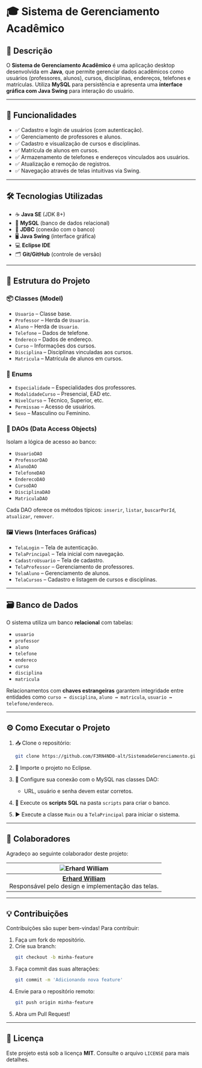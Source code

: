 # 🎓 Sistema de Gerenciamento Acadêmico

## 📘 Descrição

O **Sistema de Gerenciamento Acadêmico** é uma aplicação desktop desenvolvida em **Java**, que permite gerenciar dados acadêmicos como usuários (professores, alunos), cursos, disciplinas, endereços, telefones e matrículas. Utiliza **MySQL** para persistência e apresenta uma **interface gráfica com Java Swing** para interação do usuário.

---

## 🚀 Funcionalidades

- ✅ Cadastro e login de usuários (com autenticação).
- ✅ Gerenciamento de professores e alunos.
- ✅ Cadastro e visualização de cursos e disciplinas.
- ✅ Matrícula de alunos em cursos.
- ✅ Armazenamento de telefones e endereços vinculados aos usuários.
- ✅ Atualização e remoção de registros.
- ✅ Navegação através de telas intuitivas via Swing.

---

## 🛠️ Tecnologias Utilizadas

- ☕ **Java SE** (JDK 8+)
- 🐬 **MySQL** (banco de dados relacional)
- 🔌 **JDBC** (conexão com o banco)
- 🖥️ **Java Swing** (interface gráfica)
- 💻 **Eclipse IDE**
- 🗂️ **Git/GitHub** (controle de versão)

---

## 🧱 Estrutura do Projeto

### 📦 Classes (Model)

- `Usuario` – Classe base.
- `Professor` – Herda de `Usuario`.
- `Aluno` – Herda de `Usuario`.
- `Telefone` – Dados de telefone.
- `Endereco` – Dados de endereço.
- `Curso` – Informações dos cursos.
- `Disciplina` – Disciplinas vinculadas aos cursos.
- `Matricula` – Matrícula de alunos em cursos.

### 📂 Enums

- `Especialidade` – Especialidades dos professores.
- `ModalidadeCurso` – Presencial, EAD etc.
- `NivelCurso` – Técnico, Superior, etc.
- `Permissao` – Acesso de usuários.
- `Sexo` – Masculino ou Feminino.

### 🧩 DAOs (Data Access Objects)

Isolam a lógica de acesso ao banco:

- `UsuarioDAO`
- `ProfessorDAO`
- `AlunoDAO`
- `TelefoneDAO`
- `EnderecoDAO`
- `CursoDAO`
- `DisciplinaDAO`
- `MatriculaDAO`

Cada DAO oferece os métodos típicos: `inserir`, `listar`, `buscarPorId`, `atualizar`, `remover`.

### 🖼️ Views (Interfaces Gráficas)

- `TelaLogin` – Tela de autenticação.
- `TelaPrincipal` – Tela inicial com navegação.
- `CadastroUsuario` – Tela de cadastro.
- `TelaProfessor` – Gerenciamento de professores.
- `TelaAluno` – Gerenciamento de alunos.
- `TelaCursos` – Cadastro e listagem de cursos e disciplinas.

---

## 🗃️ Banco de Dados

O sistema utiliza um banco **relacional** com tabelas:

- `usuario`
- `professor`
- `aluno`
- `telefone`
- `endereco`
- `curso`
- `disciplina`
- `matricula`

Relacionamentos com **chaves estrangeiras** garantem integridade entre entidades como `curso ↔ disciplina`, `aluno ↔ matricula`, `usuario ↔ telefone/endereco`.

---

## ⚙️ Como Executar o Projeto

1. 📥 Clone o repositório:
   ```bash
   git clone https://github.com/F3RN4ND0-alt/SistemadeGerenciamento.git
   ```

2. 🧩 Importe o projeto no Eclipse.

3. 🔧 Configure sua conexão com o MySQL nas classes DAO:
   - URL, usuário e senha devem estar corretos.

4. 💽 Execute os **scripts SQL** na pasta `scripts` para criar o banco.

5. ▶️ Execute a classe `Main` ou a `TelaPrincipal` para iniciar o sistema.

---

## 🤝 Colaboradores

Agradeço ao seguinte colaborador deste projeto:

| ![Erhard William](https://img.quizur.com/f/img633c85c5da28c7.71464372.jpg) |
|:--:|
| [**Erhard William**](https://github.com/Erhard-Willian)  <br>Responsável pelo design e implementação das telas. |

---

## 💡 Contribuições

Contribuições são super bem-vindas! Para contribuir:

1. Faça um fork do repositório.
2. Crie sua branch:  
   ```bash
   git checkout -b minha-feature
   ```
3. Faça commit das suas alterações:  
   ```bash
   git commit -m 'Adicionando nova feature'
   ```
4. Envie para o repositório remoto:  
   ```bash
   git push origin minha-feature
   ```
5. Abra um Pull Request!

---

## 📄 Licença

Este projeto está sob a licença **MIT**. Consulte o arquivo `LICENSE` para mais detalhes.
